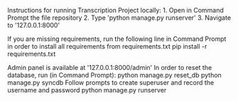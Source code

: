 Instructions for running Transcription Project locally:
	1. Open in Command Prompt the file repository
	2. Type 'python manage.py runserver'
	3. Navigate to '127.0.0.1:8000'

If you are missing requirements, run the following line in Command Prompt in order to install all requirements from requirements.txt
	pip install -r requirements.txt



Admin panel is available at '127.0.0.1:8000/admin'
In order to reset the database, run (in Command Prompt):
	python manage.py reset_db
	python manage.py syncdb
Follow prompts to create superuser and record the username and password
	python manage.py runserver


